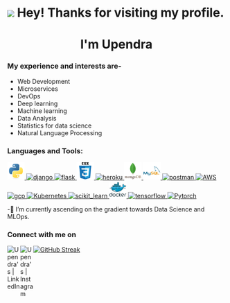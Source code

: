 <h1><img src="https://emojis.slackmojis.com/emojis/images/1531849430/4246/blob-sunglasses.gif?1531849430" width="30"/> Hey! Thanks for visiting my profile.</h1>
<h1 align="center">I'm Upendra</h1>

### My experience and interests are-
* Web Development 
* Microservices
* DevOps
* Deep learning
* Machine learning
* Data Analysis
* Statistics for data science
* Natural Language Processing

<h3 align="left">Languages and Tools:</h3>
<p align="left"><a href="https://www.python.org" target="_blank"> <img
        src="https://raw.githubusercontent.com/devicons/devicon/master/icons/python/python-original.svg" alt="python"
        width="40" height="40"/> </a>
    <a href="https://www.djangoproject.com/" target="_blank"> <img
        src="https://brandeps.com/logo-download/D/Django-logo-vector-01.svg" alt="django" width="40" height="40"/>
</a>
    <a href="https://flask.palletsprojects.com/" target="_blank"> <img
        src="https://www.vectorlogo.zone/logos/pocoo_flask/pocoo_flask-icon.svg" alt="flask" width="40" height="40"/>
</a>
    <a href="https://www.w3schools.com/css/" target="_blank"> <img
        src="https://raw.githubusercontent.com/devicons/devicon/master/icons/css3/css3-original-wordmark.svg" alt="css3"
        width="40" height="40"/> </a><a href="https://heroku.com" target="_blank"> <img src="https://www.vectorlogo.zone/logos/heroku/heroku-icon.svg"
                                                        alt="heroku" width="40" height="40"/> </a> <a
        href="https://www.mongodb.com/" target="_blank"> <img
        src="https://raw.githubusercontent.com/devicons/devicon/master/icons/mongodb/mongodb-original-wordmark.svg"
        alt="mongodb" width="40" height="40"/> </a> <a href="https://www.mysql.com/" target="_blank"> <img
        src="https://raw.githubusercontent.com/devicons/devicon/master/icons/mysql/mysql-original-wordmark.svg"
        alt="mysql" width="40" height="40"/> </a><a href="https://postman.com" target="_blank"> <img
        src="https://www.vectorlogo.zone/logos/getpostman/getpostman-icon.svg" alt="postman" width="40" height="40"/>
</a>  <a href="https://aws.amazon.com/" target="_blank"><img
        src="https://brandeps.com/icon-download/A/Amazon-aws-icon-vector-01.svg" alt="AWS" width="40"
        height="40"/> </a> <a href="https://console.cloud.google.com/" target="_blank"><img
        src="https://brandeps.com/logo-download/G/Google-Cloud-logo-vector-01.svg" alt="gcp" width="40" height="40"/>
</a><a href="https://kubernetes.io/" target="_blank"><img
        src="https://brandeps.com/icon-download/K/Kubernetes-icon-vector-02.svg" alt="Kubernetes" width="40" height="40"/>
</a> <a href="https://scikit-learn.org/" target="_blank"> <img
        src="https://upload.wikimedia.org/wikipedia/commons/0/05/Scikit_learn_logo_small.svg" alt="scikit_learn"
        width="40" height="40"/> </a><a
        href="https://www.docker.com/" target="_blank"> <img
        src="https://raw.githubusercontent.com/devicons/devicon/master/icons/docker/docker-original-wordmark.svg"
        alt="docker" width="40" height="40"/> </a>
    <a href="https://www.tensorflow.org/" target="_blank"> <img
            src="https://www.vectorlogo.zone/logos/tensorflow/tensorflow-icon.svg" alt="tensorflow" width="40"
            height="40"/> </a>
    <a href="https://pytorch.org/" target="_blank"> <img
            src="https://miro.medium.com/max/1200/1*bBS_lYMoWhiyJf733Bghwg.jpeg" alt="Pytorch" width="50" height="40"/>
    </a> 
  
  
 -🌱 I’m currently ascending on the gradient towards Data Science and MLOps.
  
  ### Connect with me on
 [<img align="left" alt="Upendra's | LinkedIn" width="30px" src="https://img.icons8.com/color/48/000000/linkedin.png" />][linkedin]
 [<img align="left" alt="Upendra's | Instagram" width="30px" src="https://img.icons8.com/fluent/48/000000/instagram-new.png" />][Instagram]

  
  
  [linkedin]: https://www.linkedin.com/in/upendra243/
  [Instagram]: https://www.instagram.com/upendra243/

<!---
- 👋 Hi, I’m @upendra243
- 👀 I’m interested in ...
- 🌱 I’m currently learning ...
- 💞️ I’m looking to collaborate on ...
- 📫 How to reach me ...


upendra243/upendra243 is a ✨ special ✨ repository because its `README.md` (this file) appears on your GitHub profile.
You can click the Preview link to take a look at your changes.
--->
 [![GitHub Streak](http://github-readme-streak-stats.herokuapp.com?user=upendra243&theme=dracula&hide_border=true&date_format=M%20j%5B%2C%20Y%5D)](https://git.io/streak-stats)
